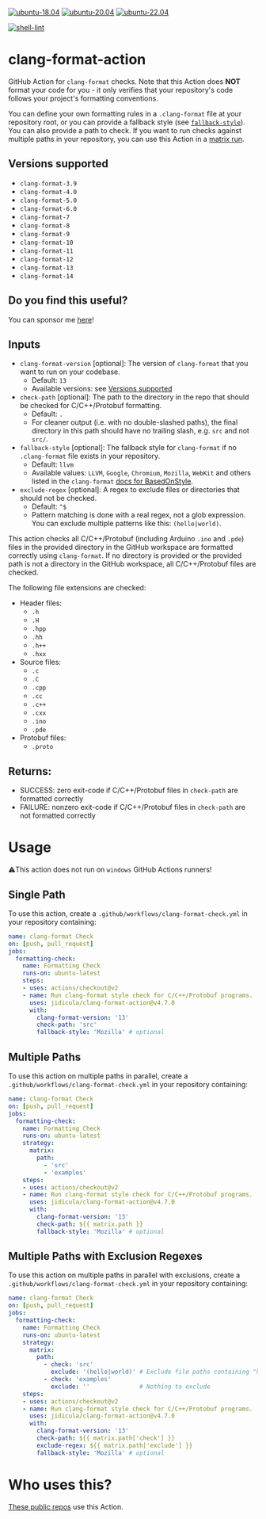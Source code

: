 [![ubuntu-18.04](https://github.com/jidicula/clang-format-action/actions/workflows/test-ubuntu-18.04.yml/badge.svg)](https://github.com/jidicula/clang-format-action/actions/workflows/test-ubuntu-18.04.yml) [![ubuntu-20.04](https://github.com/jidicula/clang-format-action/actions/workflows/test-ubuntu-20.04.yml/badge.svg)](https://github.com/jidicula/clang-format-action/actions/workflows/test-ubuntu-20.04.yml) [![ubuntu-22.04](https://github.com/jidicula/clang-format-action/actions/workflows/test-ubuntu-22.04.yml/badge.svg)](https://github.com/jidicula/clang-format-action/actions/workflows/test-ubuntu-22.04.yml)

[![shell-lint](https://github.com/jidicula/clang-format-action/workflows/shell-lint/badge.svg?branch=main)](https://github.com/jidicula/clang-format-action/actions?query=workflow%3Ashell-lint+branch%3Amain)


# clang-format-action
GitHub Action for `clang-format` checks. Note that this Action does **NOT** format your code for you - it only verifies that your repository's code follows your project's formatting conventions.

You can define your own formatting rules in a `.clang-format` file at your repository root, or you can provide a fallback style (see [`fallback-style`](#inputs)). You can also provide a path to check. If you want to run checks against multiple paths in your repository, you can use this Action in a [matrix run](#multiple-paths).

## Versions supported
* `clang-format-3.9`
* `clang-format-4.0`
* `clang-format-5.0`
* `clang-format-6.0`
* `clang-format-7`
* `clang-format-8`
* `clang-format-9`
* `clang-format-10`
* `clang-format-11`
* `clang-format-12`
* `clang-format-13`
* `clang-format-14`

## Do you find this useful?

You can sponsor me [here](https://github.com/sponsors/jidicula)!

## Inputs
* `clang-format-version` [optional]: The version of `clang-format` that you want to run on your codebase.
  * Default: `13`
  * Available versions: see [Versions supported](#versions-supported)
* `check-path` [optional]: The path to the directory in the repo that should be checked for C/C++/Protobuf formatting.
  * Default: `.`
  * For cleaner output (i.e. with no double-slashed paths), the final directory in this path should have no trailing slash, e.g. `src` and not `src/`.
* `fallback-style` [optional]: The fallback style for `clang-format` if no `.clang-format` file exists in your repository.
  * Default: `llvm`
  * Available values: `LLVM`, `Google`, `Chromium`, `Mozilla`, `WebKit` and others listed in the `clang-format` [docs for BasedOnStyle](https://clang.llvm.org/docs/ClangFormatStyleOptions.html#configurable-format-style-options).
* `exclude-regex` [optional]: A regex to exclude files or directories that should not be checked.
  * Default: `^$`
  * Pattern matching is done with a real regex, not a glob expression. You can exclude multiple patterns like this: `(hello|world)`.

This action checks all C/C++/Protobuf (including Arduino `.ino` and `.pde`) files in the provided directory in the GitHub workspace are formatted correctly using `clang-format`. If no directory is provided or the provided path is not a directory in the GitHub workspace, all C/C++/Protobuf files are checked.

The following file extensions are checked:
* Header files:
  * `.h`
  * `.H`
  * `.hpp`
  * `.hh`
  * `.h++`
  * `.hxx `
* Source files:
  * `.c`
  * `.C`
  * `.cpp`
  * `.cc`
  * `.c++`
  * `.cxx`
  * `.ino`
  * `.pde`
* Protobuf files:
  * `.proto`

## Returns:

* SUCCESS: zero exit-code if C/C++/Protobuf files in `check-path` are formatted correctly
* FAILURE: nonzero exit-code if C/C++/Protobuf files in `check-path` are not formatted correctly

# Usage

⚠️This action does not run on `windows`  GitHub Actions runners!

## Single Path

To use this action, create a `.github/workflows/clang-format-check.yml` in your repository containing:

```yaml
name: clang-format Check
on: [push, pull_request]
jobs:
  formatting-check:
    name: Formatting Check
    runs-on: ubuntu-latest
    steps:
    - uses: actions/checkout@v2
    - name: Run clang-format style check for C/C++/Protobuf programs.
      uses: jidicula/clang-format-action@v4.7.0
      with:
        clang-format-version: '13'
        check-path: 'src'
        fallback-style: 'Mozilla' # optional
```

## Multiple Paths
To use this action on multiple paths in parallel, create a `.github/workflows/clang-format-check.yml` in your repository containing:

```yaml
name: clang-format Check
on: [push, pull_request]
jobs:
  formatting-check:
    name: Formatting Check
    runs-on: ubuntu-latest
    strategy:
      matrix:
        path:
          - 'src'
          - 'examples'
    steps:
    - uses: actions/checkout@v2
    - name: Run clang-format style check for C/C++/Protobuf programs.
      uses: jidicula/clang-format-action@v4.7.0
      with:
        clang-format-version: '13'
        check-path: ${{ matrix.path }}
        fallback-style: 'Mozilla' # optional
```

## Multiple Paths with Exclusion Regexes
To use this action on multiple paths in parallel with exclusions, create a `.github/workflows/clang-format-check.yml` in your repository containing:

```yaml
name: clang-format Check
on: [push, pull_request]
jobs:
  formatting-check:
    name: Formatting Check
    runs-on: ubuntu-latest
    strategy:
      matrix:
        path:
          - check: 'src'
            exclude: '(hello|world)' # Exclude file paths containing "hello" or "world"
          - check: 'examples'
            exclude: ''              # Nothing to exclude
    steps:
    - uses: actions/checkout@v2
    - name: Run clang-format style check for C/C++/Protobuf programs.
      uses: jidicula/clang-format-action@v4.7.0
      with:
        clang-format-version: '13'
        check-path: ${{ matrix.path['check'] }}
        exclude-regex: ${{ matrix.path['exclude'] }}
        fallback-style: 'Mozilla' # optional
```

# Who uses this?

[These public repos](https://github.com/search?o=desc&q=uses%3A+jidicula%2Fclang-format-action+-user%3Ajidicula&s=indexed&type=Code) use this Action.
